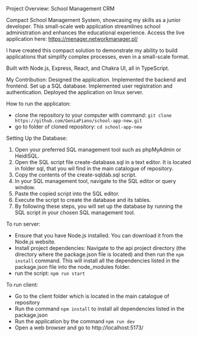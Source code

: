 Project Overview: School Management CRM

Compact School Management System, showcasing my skills as a junior developer. This small-scale web application streamlines school administration and enhances the educational experience. 
Access the live application here: 
https://menager.networkmanager.pl/


I have created this compact solution to demonstrate my ability to build applications that simplify complex processes, even in a small-scale format.

Built with Node.js, Express, React, and Chakra UI, all in TypeScript.

My Contribution:
Designed the application.
Implemented the backend and frontend.
Set up a SQL database.
Implemented user registration and authentication.
Deployed the application on linux server.

How to run the applicaton:

- clone the repository to your computer with command:
 `git clone https://github.com/GeniaPiano/school-app-new.git`
 - go to folder of cloned repository:
  `cd school-app-new`

Setting Up the Database:
1. Open your preferred SQL management tool such as phpMyAdmin or HeidiSQL.
2. Open the SQL script file create-database.sql in a text editor. It is located in folder sql, that you wil find in the main catalogue of repository.
3. Copy the contents of the create-sqldab.sql script.
4. In your SQL management tool, navigate to the SQL editor or query window.
5. Paste the copied script into the SQL editor.
6. Execute the script to create the database and its tables.
7. By following these steps, you will set up the database by running the SQL script in your chosen SQL management tool.

To run server: 
- Ensure that you have Node.js installed. You can download it from the Node.js website.
- Install project dependencies: Navigate to the api project directory (the directory where the package.json file is located) and then run the `npm install` command. This will install all the dependencies listed in the package.json file into the node_modules folder.
- run the script: `npm run start`

To run client:
- Go to the client folder which is located in the main catalogue of repository
- Run the command `npm install` to install all dependencies  listed in the package.json
- Run the application by the command `npm run dev`
- Open a web browser and go to http://localhost:5173/











